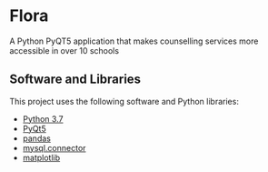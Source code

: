 # Flora
A Python PyQT5 application that makes counselling services more accessible in over 10 schools

## Software and Libraries
This project uses the following software and Python libraries:
* [Python 3.7](https://www.python.org/downloads/release/python-370/)
* [PyQt5](https://pypi.org/project/PyQt5/)
* [pandas](http://pandas.pydata.org/)
* [mysql.connector](https://pypi.org/project/mysql-connector-python/)
* [matplotlib](https://pypi.org/project/matplotlib/)
